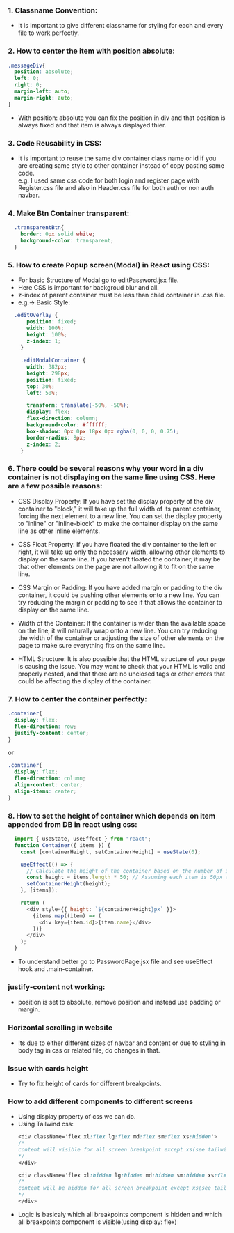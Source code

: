 ### 1. Classname Convention:
* It is important to give different classname for styling for each and every file to work perfectly.

### 2. How to center the item with position absolute:
```css
.messageDiv{
  position: absolute;
  left: 0;
  right: 0;
  margin-left: auto;
  margin-right: auto;
}
```
* With position: absolute you can fix the position in div and that position is always fixed and that item is always displayed thier.

### 3. Code Reusability in CSS:
* It is important to reuse the same div container class name or id if you are creating same style to other container instead of copy pasting same code. <br>
e.g. I used same css code for both login and register page with Register.css file and also in Header.css file for both auth or non auth navbar.

### 4. Make Btn Container transparent:
```css
  .transparentBtn{
    border: 0px solid white; 
    background-color: transparent;
  }
```

### 5. How to create Popup screen(Modal) in React using CSS:
* For basic Structure of Modal go to editPassword.jsx file.
* Here CSS is important for backgroud blur and all.
* z-index of parent container must be less than child container in .css file.
* e.g.-> Basic Style:
```css
  .editOverlay {
      position: fixed;
      width: 100%;
      height: 100%;
      z-index: 1;
    }
    
    .editModalContainer {
      width: 382px;
      height: 298px;
      position: fixed;
      top: 30%;
      left: 50%;

      transform: translate(-50%, -50%);
      display: flex;
      flex-direction: column;
      background-color: #ffffff;
      box-shadow: 0px 0px 18px 0px rgba(0, 0, 0, 0.75);
      border-radius: 8px;
      z-index: 2;
    }

```

### 6. There could be several reasons why your word in a div container is not displaying on the same line using CSS. Here are a few possible reasons:

* CSS Display Property: If you have set the display property of the div container to "block," it will take up the full width of its parent container, forcing the next element to a new line. You can set the display property to "inline" or "inline-block" to make the container display on the same line as other inline elements.

* CSS Float Property: If you have floated the div container to the left or right, it will take up only the necessary width, allowing other elements to display on the same line. If you haven't floated the container, it may be that other elements on the page are not allowing it to fit on the same line.

* CSS Margin or Padding: If you have added margin or padding to the div container, it could be pushing other elements onto a new line. You can try reducing the margin or padding to see if that allows the container to display on the same line.

* Width of the Container: If the container is wider than the available space on the line, it will naturally wrap onto a new line. You can try reducing the width of the container or adjusting the size of other elements on the page to make sure everything fits on the same line.

* HTML Structure: It is also possible that the HTML structure of your page is causing the issue. You may want to check that your HTML is valid and properly nested, and that there are no unclosed tags or other errors that could be affecting the display of the container.

### 7. How to center the container perfectly:
```css
.container{
  display: flex;
  flex-direction: row; 
  justify-content: center;
}
```

or

```css
.container{
  display: flex;
  flex-direction: column;
  align-content: center;
  align-items: center;
}
```

### 8. How to set the height of container which depends on item appended from DB in react using css:
```js
  import { useState, useEffect } from "react";
  function Container({ items }) {
    const [containerHeight, setContainerHeight] = useState(0);

    useEffect(() => {
      // Calculate the height of the container based on the number of items
      const height = items.length * 50; // Assuming each item is 50px tall
      setContainerHeight(height);
    }, [items]);

    return (
      <div style={{ height: `${containerHeight}px` }}>
        {items.map((item) => (
          <div key={item.id}>{item.name}</div>
        ))}
      </div>
    );
  }
```
* To understand better go to PasswordPage.jsx file and see useEffect hook and .main-container.

### justify-content not working:
* position is set to absolute, remove position and instead use padding or margin.

### Horizontal scrolling in website
- Its due to either different sizes of navbar and content or due to styling in body tag in css or related file, do changes in that.

### Issue with cards height
- Try to fix height of cards for different breakpoints.

### How to add different components to different screens
- Using display property of css we can do.
- Using Tailwind css:
  ```css
  <div className='flex xl:flex lg:flex md:flex sm:flex xs:hidden'>
  /*
  content will visible for all screen breakpoint except xs(see tailwind.config.js)
  */
  </div>

  <div className='flex xl:hidden lg:hidden md:hidden sm:hidden xs:flex'>
  /*
  content will be hidden for all screen breakpoint except xs(see tailwind.config.js)
  */
  </div>
  ```
- Logic is basicaly which all breakpoints component is hidden and which all breakpoints component is visible(using display: flex)
